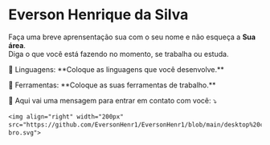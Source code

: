 # Everson Henrique da Silva

<div>
<p align="left"> 
  Faça uma breve aprensentação sua com o seu nome e não esqueça a <strong>Sua área</strong>.<br>
  Diga o que você está fazendo no momento, se trabalha ou estuda.
</p>

<p align="left">
  🦄 Linguagens: **Coloque as linguagens que você desenvolve.**
</p>

<p align="left">
  💼 Ferramentas: **Coloque as suas ferramentas de trabalho.**
</p>

<p align="left">
  💌 Aqui vai uma mensagem para entrar em contato com você: ⤵️
</p>

    <img align="right" width="200px" src="https://github.com/EversonHenr1/EversonHenr1/blob/main/desktop%20computer-bro.svg">
</div>



<!--
<div style="padding: 80px;">

    <h1 style="color:#FF725E;">Everson Henrique</h1>
    <p align="left">ola</p>
    <img align="right" width="200px" src="https://github.com/EversonHenr1/EversonHenr1/blob/main/desktop%20computer-bro.svg">
</div>

-->




<!--
<div style="background-color:black;">
    <img height="160em" src="https://github-readme-stats.vercel.app/api?username=EversonHenr1&show_icons=true&theme=graywhite&include_all_commits=false&count_private=true" style="margin-right:2em"/>
    <img height="160em" src="https://github-readme-stats.vercel.app/api/top-langs/?username=EversonHenr1&layout=compact&langs_count=7&theme=graywhite"/>
</div>
-->
<!--
**EversonHenr1/EversonHenr1** is a ✨ _special_ ✨ repository because its `README.md` (this file) appears on your GitHub profile.

Here are some ideas to get you started:

- 🔭 I’m currently working on ...
- 🌱 I’m currently learning ...
- 👯 I’m looking to collaborate on ...
- 🤔 I’m looking for help with ...
- 💬 Ask me about ...
- 📫 How to reach me: ...
- 😄 Pronouns: ...
- ⚡ Fun fact: ...
-->
